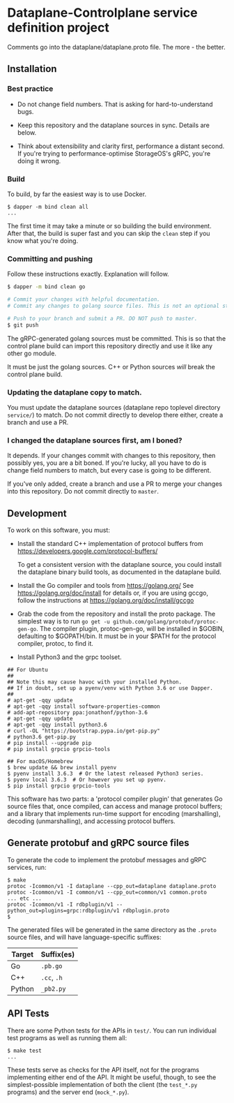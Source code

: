 # Dataplane-Controlplane service definition project

Comments go into the dataplane/dataplane.proto file. The more - the better.

## Installation

### Best practice

- Do not change field numbers. That is asking for hard-to-understand bugs.

- Keep this repository and the dataplane sources in sync. Details are below.

- Think about extensibility and clarity first, performance a distant second. If
  you're trying to performance-optimise StorageOS's gRPC, you're doing it wrong.

### Build

To build, by far the easiest way is to use Docker.

```
$ dapper -m bind clean all
...
```

The first time it may take a minute or so building the build environment. After that, the build is super fast and you can skip the `clean` step if you know what you're doing.

### Committing and pushing

Follow these instructions exactly. Explanation will follow.

```sh
$ dapper -m bind clean go

# Commit your changes with helpful documentation.
# Commit any changes to golang source files. This is not an optional step.

# Push to your branch and submit a PR. DO NOT push to master.
$ git push
```

The gRPC-generated golang sources must be committed. This is so that the
control plane build can import this repository directly and use it like any
other go module.

It must be just the golang sources. C++ or Python sources _will_ break the control
plane build.

### Updating the dataplane copy to match.

You must update the dataplane sources (dataplane repo toplevel directory
`service/`) to match. Do not commit directly to develop there either, create a
branch and use a PR.

### I changed the dataplane sources first, am I boned?

It depends. If your changes commit with changes to this repository, then
possibly yes, you are a bit boned. If you're lucky, all you have to do is change
field numbers to match, but every case is going to be different.

If you've only added, create a branch and use a PR to merge your changes into
this repository. Do not commit directly to `master`.

## Development

To work on this software, you must:

- Install the standard C++ implementation of protocol buffers from
	https://developers.google.com/protocol-buffers/

  To get a consistent version with the dataplane source, you could install the dataplane binary build tools, as documented in the
  dataplane build.

- Install the Go compiler and tools from
	https://golang.org/
  See
	https://golang.org/doc/install
  for details or, if you are using gccgo, follow the instructions at
	https://golang.org/doc/install/gccgo

- Grab the code from the repository and install the proto package.
  The simplest way is to run `go get -u github.com/golang/protobuf/protoc-gen-go`.
  The compiler plugin, protoc-gen-go, will be installed in $GOBIN,
  defaulting to $GOPATH/bin.  It must be in your $PATH for the protocol
  compiler, protoc, to find it.

- Install Python3 and the grpc toolset.

```
## For Ubuntu
##
## Note this may cause havoc with your installed Python.
## If in doubt, set up a pyenv/venv with Python 3.6 or use Dapper.
##
# apt-get -qqy update
# apt-get -qqy install software-properties-common
# add-apt-repository ppa:jonathonf/python-3.6
# apt-get -qqy update
# apt-get -qqy install python3.6
# curl -OL "https://bootstrap.pypa.io/get-pip.py"
# python3.6 get-pip.py
# pip install --upgrade pip
# pip install grpcio grpcio-tools

## For macOS/Homebrew
$ brew update && brew install pyenv
$ pyenv install 3.6.3  # Or the latest released Python3 series.
$ pyenv local 3.6.3  # Or however you set up pyenv.
$ pip install grpcio grpcio-tools
```

This software has two parts: a 'protocol compiler plugin' that
generates Go source files that, once compiled, can access and manage
protocol buffers; and a library that implements run-time support for
encoding (marshalling), decoding (unmarshalling), and accessing protocol
buffers.

## Generate protobuf and gRPC source files

To generate the code to implement the protobuf messages and gRPC services, run:

```
$ make
protoc -Icommon/v1 -I dataplane --cpp_out=dataplane dataplane.proto
protoc -Icommon/v1 -I common/v1 --cpp_out=common/v1 common.proto
... etc ...
protoc -Icommon/v1 -I rdbplugin/v1 --python_out=plugins=grpc:rdbplugin/v1 rdbplugin.proto
$
```

The generated files will be generated in the same directory as the `.proto` source files,
and will have language-specific suffixes:

| Target | Suffix(es) |
|--------|------------|
| Go | `.pb.go` |
| C++ | `.cc`, `.h` |
| Python | `_pb2.py` |

## API Tests

There are some Python tests for the APIs in `test/`. You can run individual test programs as well as running them all:

```
$ make test
...
```

These tests serve as checks for the API itself, not for the programs implementing either end of the API. It might be useful, though, to see the simplest-possible implementation of both the client (the `test_*.py` programs) and the server end (`mock_*.py`).
